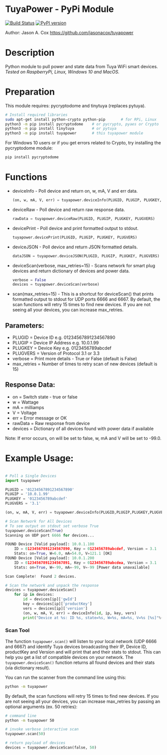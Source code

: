 # TuyaPower - PyPi Module

[![Build Status](https://travis-ci.org/jasonacox/tuyapower.svg?branch=master)](https://travis-ci.org/jasonacox/tuyapower)
[![PyPI version](https://badge.fury.io/py/tuyapower.svg)](https://badge.fury.io/py/tuyapower)

Author: Jason A. Cox 
https://github.com/jasonacox/tuyapower

# Description
Python module to pull power and state data from Tuya WiFi smart devices.  _Tested on RaspberryPi, Linux, Windows 10 and MacOS._ 

# Preparation
This module requires: pycryptodome and tinytuya (replaces pytuya).

```bash
# Install required libraries
sudo apt-get install python-crypto python-pip		# for RPi, Linux
python3 -m pip install pycryptodome    # or pycrypto, pyaes or Crypto
python3 -m pip install tinytuya        # or pytuya
python3 -m pip install tuyapower       # this tuyapower module 
```

 For Windows 10 users or if you get errors related to Crypto, try installing the pycryptodome module:
 ```bash
 pip install pycryptodome
 ```
 
# Functions
* deviceInfo - Poll device and return on, w, mA, V and err data.
    ```python
    (on, w, mA, V, err) = tuyapower.deviceInfo(PLUGID, PLUGIP, PLUGKEY, PLUGVERS)
    ```
* deviceRaw - Poll device and return raw response data.
    ```python
    rawData = tuyapower.deviceRaw(PLUGID, PLUGIP, PLUGKEY, PLUGVERS)
    ```
* devicePrint - Poll device and print formatted output to stdout.
    ```python
    tuyapower.devicePrint(PLUGID, PLUGIP, PLUGKEY, PLUGVERS)
    ```
* deviceJSON - Poll device and return JSON formatted details.
    ```python
    dataJSON = tuyapower.deviceJSON(PLUGID, PLUGIP, PLUGKEY, PLUGVERS)
    ```
* deviceScan(verbose, max_retries=15) - Scans network for smart plug devices and return dictionary of devices and power data.
    ```python
    verbose = False
    devices = tuyapower.deviceScan(verbose)
    ```
* scan(max_retries=15) - This is a shortcut for deviceScan() that prints formatted output to stdout for UDP ports 6666 and 6667. By default, the scan functions will retry 15 times to find new devices. If you are not seeing all your devices, you can increase max_retries.

## Parameters:
* PLUGID = Device ID e.g. 01234567891234567890
* PLUGIP = Device IP Address e.g. 10.0.1.99
* PLUGKEY = Device Key e.g. 0123456789abcdef
* PLUGVERS = Version of Protocol 3.1 or 3.3
* verbose = Print more details - True or False (default is False)
* max_retries = Number of times to retry scan of new devices (default is 15)
 
## Response Data: 
* on = Switch state - true or false
* w = Wattage 
* mA = milliamps 
* V = Voltage 
* err = Error message or OK
* rawData = Raw response from device
* devices = Dictionary of all devices found with power data if available

Note: If error occurs, on will be set to false, w, mA and V will be set to -99.0.

# Example Usage:
```python

# Poll a Single Devices
import tuyapower

PLUGID = '01234567891234567890'
PLUGIP = '10.0.1.99'
PLUGKEY = '0123456789abcdef'
PLUGVERS = '3.1'

(on, w, mA, V, err) = tuyapower.deviceInfo(PLUGID,PLUGIP,PLUGKEY,PLUGVERS)

# Scan Network for All Devices
# To see output on stdout set verbose True
tuyapower.deviceScan(True)
Scanning on UDP port 6666 for devices...

FOUND Device [Valid payload]: 10.0.1.100
    ID = 01234567891234567890, Key = 0123456789abcdef, Version = 3.1
    Stats: on=True, W=6.0, mA=54.0, V=121.1 [OK]
FOUND Device [Valid payload]: 10.0.1.200
    ID = 01234567891234567891, Key = 0123456789abcdea, Version = 3.1
    Stats: on=True, W=-99, mA=-99, V=-99 [Power data unavailable]

Scan Complete!  Found 2 devices.

# Scan the network and unpack the response 
devices = tuyapower.deviceScan()
    for ip in devices:
        id = devices[ip]['gwId']
        key = devices[ip]['productKey']
        vers = devices[ip]['version']
        (on, w, mA, V, err) = deviceInfo(id, ip, key, vers)
        print("Device at %s: ID %s, state=%s, W=%s, mA=%s, V=%s [%s]"%(ip,id,on,w,mA,V,err))
```

### Scan Tool 
The function `tuyapower.scan()` will listen to your local network (UDP 6666 and 6667) and identify Tuya devices broadcasting their IP, Device ID, productKey and Version and will print that and their stats to stdout.  This can help you get a list of compatible devices on your network. The `tuyapower.deviceScan()` function returns all found devices and their stats (via dictionary result).

You can run the scanner from the command line using this:
```bash
python -m tuyapower
```

By default, the scan functions will retry 15 times to find new devices. If you are not seeing all your devices, you can increase max_retries by passing an optional arguments (ex. 50 retries):

```bash
# command line
python -m tuyapower 50
```

```python
# invoke verbose interactive scan
tuyapower.scan(50)

# return payload of devices
devices = tuyapower.deviceScan(false, 50)
```